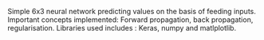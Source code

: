Simple 6x3 neural network predicting values on the basis of feeding inputs.
Important concepts implemented: Forward propagation, back propagation, regularisation.
Libraries used includes : Keras, numpy and matlplotlib.
